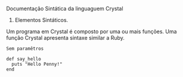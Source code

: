 Documentação Sintática da linguaguem Crystal

1. Elementos Sintáticos.

Um programa em Crystal é composto por uma ou mais funções. Uma função Crystal apresenta sintaxe similar a Ruby.

```
Sem paramêtros

def say_hello
  puts "Hello Penny!"
end
```




